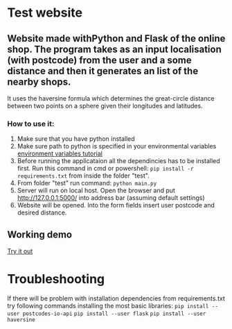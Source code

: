 # Test website

## Website made withPython and Flask of the online shop. The program takes as an input localisation (with postcode) from the user and a some distance and then it generates an list of the nearby shops. 

It uses the haversine formula which determines the great-circle distance between two points on a sphere given their longitudes and latitudes.

### How to use it:

1. Make sure that you have python installed
2. Make sure path to python is specified in your environmental variables [environment variables tutorial](https://geek-university.com/python/add-python-to-the-windows-path/)
3. Before running the applicataion all the dependincies has to be installed first. Run this command in cmd or powershell:
`pip install -r requirements.txt` from inside the folder "test".
4. From folder "test" run command: 
`python main.py`
5. Server will run on local host. Open the browser and put http://127.0.0.1:5000/ into address bar (assuming default settings)
6. Website will be opened. Into the form fields insert user postcode and desired distance.

## Working demo

[Try it out](https://limitless-mesa-45752.herokuapp.com/)

# Troubleshooting

If there will be problem with installation dependencies from requirements.txt try following commands installing the most basic libraries:
`pip install --user postcodes-io-api`
`pip install --user flask`
`pip install --user haversine`
